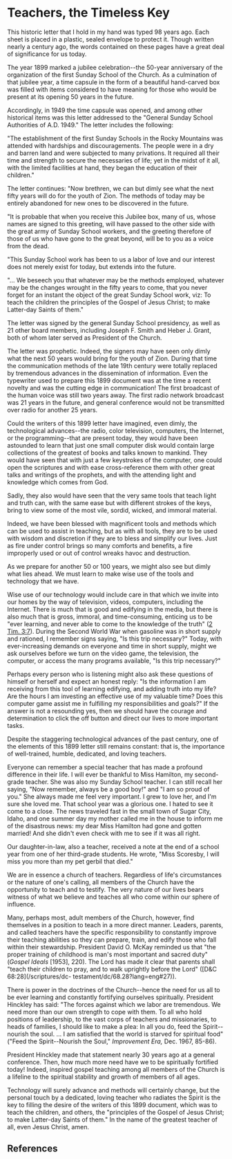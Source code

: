 # Teachers, the Timeless Key

This historic letter that I hold in my hand was typed 98 years ago. Each sheet
is placed in a plastic, sealed envelope to protect it. Though written nearly a
century ago, the words contained on these pages have a great deal of
significance for us today.

The year 1899 marked a jubilee celebration--the 50-year anniversary of the
organization of the first Sunday School of the Church. As a culmination of
that jubilee year, a time capsule in the form of a beautiful hand-carved box
was filled with items considered to have meaning for those who would be
present at its opening 50 years in the future.

Accordingly, in 1949 the time capsule was opened, and among other historical
items was this letter addressed to the "General Sunday School Authorities of
A.D. 1949." The letter includes the following:

"The establishment of the first Sunday Schools in the Rocky Mountains was
attended with hardships and discouragements. The people were in a dry and
barren land and were subjected to many privations. It required all their time
and strength to secure the necessaries of life; yet in the midst of it all,
with the limited facilities at hand, they began the education of their
children."

The letter continues: "Now brethren, we can but dimly see what the next fifty
years will do for the youth of Zion. The methods of today may be entirely
abandoned for new ones to be discovered in the future.

"It is probable that when you receive this Jubilee box, many of us, whose
names are signed to this greeting, will have passed to the other side with the
great army of Sunday School workers, and the greeting therefore of those of us
who have gone to the great beyond, will be to you as a voice from the dead.

"This Sunday School work has been to us a labor of love and our interest does
not merely exist for today, but extends into the future.

"... We beseech you that whatever may be the methods employed, whatever may be
the changes wrought in the fifty years to come, that you never forget for an
instant the object of the great Sunday School work, viz: To teach the children
the principles of the Gospel of Jesus Christ; to make Latter-day Saints of
them."

The letter was signed by the general Sunday School presidency, as well as 21
other board members, including Joseph F. Smith and Heber J. Grant, both of
whom later served as President of the Church.

The letter was prophetic. Indeed, the signers may have seen only dimly what
the next 50 years would bring for the youth of Zion. During that time the
communication methods of the late 19th century were totally replaced by
tremendous advances in the dissemination of information. Even the typewriter
used to prepare this 1899 document was at the time a recent novelty and was
the cutting edge in communication! The first broadcast of the human voice was
still two years away. The first radio network broadcast was 21 years in the
future, and general conference would not be transmitted over radio for another
25 years.

Could the writers of this 1899 letter have imagined, even dimly, the
technological advances--the radio, color television, computers, the Internet,
or the programming--that are present today, they would have been astounded to
learn that just one small computer disk would contain large collections of the
greatest of books and talks known to mankind. They would have seen that with
just a few keystrokes of the computer, one could open the scriptures and with
ease cross-reference them with other great talks and writings of the prophets,
and with the attending light and knowledge which comes from God.

Sadly, they also would have seen that the very same tools that teach light and
truth can, with the same ease but with different strokes of the keys, bring to
view some of the most vile, sordid, wicked, and immoral material.

Indeed, we have been blessed with magnificent tools and methods which can be
used to assist in teaching, but as with all tools, they are to be used with
wisdom and discretion if they are to bless and simplify our lives. Just as
fire under control brings so many comforts and benefits, a fire improperly
used or out of control wreaks havoc and destruction.

As we prepare for another 50 or 100 years, we might also see but dimly what
lies ahead. We must learn to make wise use of the tools and technology that we
have.

Wise use of our technology would include care in that which we invite into our
homes by the way of television, videos, computers, including the Internet.
There is much that is good and edifying in the media, but there is also much
that is gross, immoral, and time-consuming, enticing us to be "ever learning,
and never able to come to the knowledge of the truth" ([2 Tim.
3:7](/scriptures/nt/2-tim/3.7?lang=eng#6)). During the Second World War when
gasoline was in short supply and rationed, I remember signs saying, "Is this
trip necessary?" Today, with ever-increasing demands on everyone and time in
short supply, might we ask ourselves before we turn on the video game, the
television, the computer, or access the many programs available, "Is this trip
necessary?"

Perhaps every person who is listening might also ask these questions of
himself or herself and expect an honest reply: "Is the information I am
receiving from this tool of learning edifying, and adding truth into my life?
Are the hours I am investing an effective use of my valuable time? Does this
computer game assist me in fulfilling my responsibilities and goals?" If the
answer is not a resounding yes, then we should have the courage and
determination to click the off button and direct our lives to more important
tasks.

Despite the staggering technological advances of the past century, one of the
elements of this 1899 letter still remains constant: that is, the importance
of well-trained, humble, dedicated, and loving teachers.

Everyone can remember a special teacher that has made a profound difference in
their life. I will ever be thankful to Miss Hamilton, my second-grade teacher.
She was also my Sunday School teacher. I can still recall her saying, "Now
remember, always be a good boy!" and "I am so proud of you." She always made
me feel very important. I grew to love her, and I'm sure she loved me. That
school year was a glorious one. I hated to see it come to a close. The news
traveled fast in the small town of Sugar City, Idaho, and one summer day my
mother called me in the house to inform me of the disastrous news: my dear
Miss Hamilton had gone and gotten married! And she didn't even check with me
to see if it was all right.

Our daughter-in-law, also a teacher, received a note at the end of a school
year from one of her third-grade students. He wrote, "Miss Scoresby, I will
miss you more than my pet gerbil that died."

We are in essence a church of teachers. Regardless of life's circumstances or
the nature of one's calling, all members of the Church have the opportunity to
teach and to testify. The very nature of our lives bears witness of what we
believe and teaches all who come within our sphere of influence.

Many, perhaps most, adult members of the Church, however, find themselves in a
position to teach in a more direct manner. Leaders, parents, and called
teachers have the specific responsibility to constantly improve their teaching
abilities so they can prepare, train, and edify those who fall within their
stewardship. President David O. McKay reminded us that "the proper training of
childhood is man's most important and sacred duty" (_Gospel Ideals_ [1953],
220). The Lord has made it clear that parents shall "teach their children to
pray, and to walk uprightly before the Lord" ([D&amp;C 68:28](/scriptures/dc-
testament/dc/68.28?lang=eng#27)).

There is power in the doctrines of the Church--hence the need for us all to be
ever learning and constantly fortifying ourselves spiritually. President
Hinckley has said: "The forces against which we labor are tremendous. We need
more than our own strength to cope with them. To all who hold positions of
leadership, to the vast corps of teachers and missionaries, to heads of
families, I should like to make a plea: In all you do, feed the Spirit--
nourish the soul. ... I am satisfied that the world is starved for spiritual
food" ("Feed the Spirit--Nourish the Soul," _Improvement Era,_ Dec. 1967,
85-86).

President Hinckley made that statement nearly 30 years ago at a general
conference. Then, how much more need have we to be spiritually fortified
today! Indeed, inspired gospel teaching among all members of the Church is a
lifeline to the spiritual stability and growth of members of all ages.

Technology will surely advance and methods will certainly change, but the
personal touch by a dedicated, loving teacher who radiates the Spirit is the
key to filling the desire of the writers of this 1899 document, which was to
teach the children, and others, the "principles of the Gospel of Jesus Christ;
to make Latter-day Saints of them." In the name of the greatest teacher of
all, even Jesus Christ, amen.

## References

